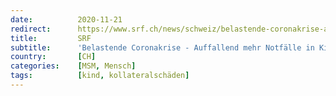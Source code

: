 ```yaml
---
date:          2020-11-21
redirect:      https://www.srf.ch/news/schweiz/belastende-coronakrise-auffallend-mehr-notfaelle-in-kinder-und-jugendpsychiatrien
title:         SRF
subtitle:      'Belastende Coronakrise - Auffallend mehr Notfälle in Kinder- und Jugendpsychiatrien'
country:       [CH]
categories:    [MSM, Mensch]
tags:          [kind, kollateralschäden]
---
```

